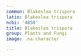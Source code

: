 ```yaml
---
common: Blakeslea trispora
latin: Blakeslea trispora
ncbi: '4850'
title: Blakeslea trispora
group: Plants and Fungi
image: .na.character

---
```

